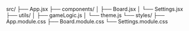src/
├── App.jsx
├── components/
│ ├── Board.jsx
│ └── Settings.jsx
├── utils/
│ ├── gameLogic.js
│ └── theme.js
└── styles/
├── App.module.css
├── Board.module.css
└── Settings.module.css
